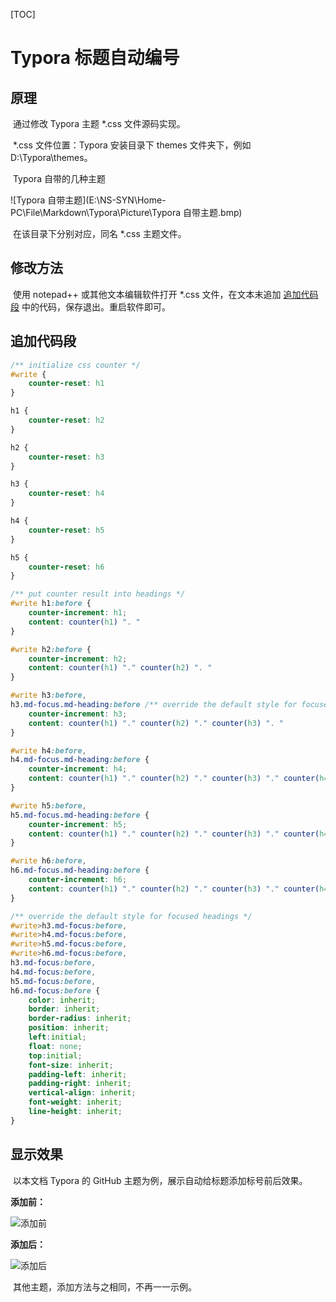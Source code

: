 [TOC]

# Typora 标题自动编号

## 原理

​	通过修改 Typora 主题 \*.css 文件源码实现。

​	\*.css 文件位置：Typora 安装目录下 themes 文件夹下，例如 D:\Typora\themes。

​	Typora 自带的几种主题

![Typora 自带主题](E:\NS-SYN\Home-PC\File\Markdown\Typora\Picture\Typora 自带主题.bmp)

​	在该目录下分别对应，同名 \*.css 主题文件。



## 修改方法

​	使用 notepad++ 或其他文本编辑软件打开 \*.css 文件，在文本末追加 [追加代码段](#jump0)  中的代码，保存退出。重启软件即可。



## <span id="jump0">追加代码段</span>

```css
/** initialize css counter */
#write {
    counter-reset: h1
}

h1 {
    counter-reset: h2
}

h2 {
    counter-reset: h3
}

h3 {
    counter-reset: h4
}

h4 {
    counter-reset: h5
}

h5 {
    counter-reset: h6
}

/** put counter result into headings */
#write h1:before {
    counter-increment: h1;
    content: counter(h1) ". "
}

#write h2:before {
    counter-increment: h2;
    content: counter(h1) "." counter(h2) ". "
}

#write h3:before,
h3.md-focus.md-heading:before /** override the default style for focused headings */ {
    counter-increment: h3;
    content: counter(h1) "." counter(h2) "." counter(h3) ". "
}

#write h4:before,
h4.md-focus.md-heading:before {
    counter-increment: h4;
    content: counter(h1) "." counter(h2) "." counter(h3) "." counter(h4) ". "
}

#write h5:before,
h5.md-focus.md-heading:before {
    counter-increment: h5;
    content: counter(h1) "." counter(h2) "." counter(h3) "." counter(h4) "." counter(h5) ". "
}

#write h6:before,
h6.md-focus.md-heading:before {
    counter-increment: h6;
    content: counter(h1) "." counter(h2) "." counter(h3) "." counter(h4) "." counter(h5) "." counter(h6) ". "
}

/** override the default style for focused headings */
#write>h3.md-focus:before,
#write>h4.md-focus:before,
#write>h5.md-focus:before,
#write>h6.md-focus:before,
h3.md-focus:before,
h4.md-focus:before,
h5.md-focus:before,
h6.md-focus:before {
    color: inherit;
    border: inherit;
    border-radius: inherit;
    position: inherit;
    left:initial;
    float: none;
    top:initial;
    font-size: inherit;
    padding-left: inherit;
    padding-right: inherit;
    vertical-align: inherit;
    font-weight: inherit;
    line-height: inherit;
}
```



## 显示效果

​	以本文档 Typora 的 GitHub 主题为例，展示自动给标题添加标号前后效果。

**添加前：**

![添加前](E:\NS-SYN\Home-PC\File\Markdown\Typora\Picture\添加前.bmp)

**添加后：**

![添加后](E:\NS-SYN\Home-PC\File\Markdown\Typora\Picture\添加后.bmp)

​	其他主题，添加方法与之相同，不再一一示例。